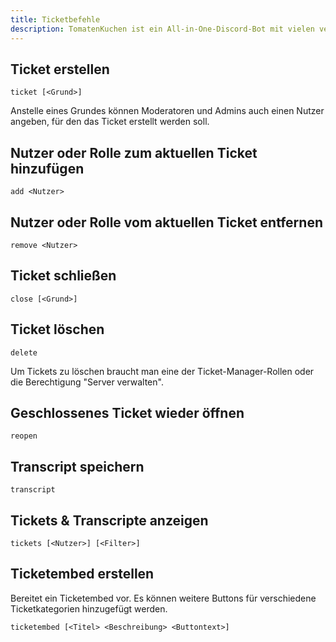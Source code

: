 ```yaml
---
title: Ticketbefehle
description: TomatenKuchen ist ein All-in-One-Discord-Bot mit vielen verschiedenen Funktionen. Listet alle Ticketbefehle auf.
---
```


## Ticket erstellen

`ticket [<Grund>]`

Anstelle eines Grundes können Moderatoren und Admins auch einen Nutzer angeben, für den das Ticket erstellt werden soll.

## Nutzer oder Rolle zum aktuellen Ticket hinzufügen

`add <Nutzer>`

## Nutzer oder Rolle vom aktuellen Ticket entfernen

`remove <Nutzer>`

## Ticket schließen

`close [<Grund>]`

## Ticket löschen

`delete`

Um Tickets zu löschen braucht man eine der Ticket-Manager-Rollen oder die Berechtigung "Server verwalten".

## Geschlossenes Ticket wieder öffnen

`reopen`

## Transcript speichern

`transcript`

## Tickets & Transcripte anzeigen

`tickets [<Nutzer>] [<Filter>]`

## Ticketembed erstellen

Bereitet ein Ticketembed vor. Es können weitere Buttons für verschiedene Ticketkategorien hinzugefügt werden.

`ticketembed [<Titel> <Beschreibung> <Buttontext>]`
